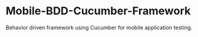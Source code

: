 # Mobile-BDD-Cucumber-Framework
Behavior driven framework using Cucumber for mobile application testing.
